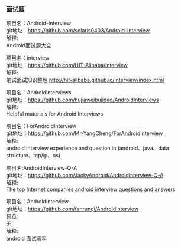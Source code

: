 ### 面试题<br>






项目名：Android-Interview<br>
git地址：https://github.com/solaris0403/Android-Interview<br>
解释:<br>
Android面试题大全<br>

项目名：interview<br>
git地址：https://github.com/HIT-Alibaba/interview<br>
解释:<br>
笔试面试知识整理 http://hit-alibaba.github.io/interview/index.html<br>

项目名：AndroidInterviews<br>
git地址：https://github.com/hujiaweibujidao/AndroidInterviews<br>
解释:<br>
Helpful materials for Android Interviews<br>

项目名：ForAndroidInterview<br>
git地址：https://github.com/Mr-YangCheng/ForAndroidInterview<br>
解释:<br>
android interview experience and question in (android、java、data structure、tcp/ip、os)<br>


项目名:AndroidInterview-Q-A<br>
git地址：https://github.com/JackyAndroid/AndroidInterview-Q-A<br>
解释:<br>
The top Internet companies android interview questions and answers<br>


项目名：AndroidInterview<br>
git地址：https://github.com/fanrunqi/AndroidInterview<br>
预览:<br>
无<br>
解释:<br>
android 面试资料<br>


